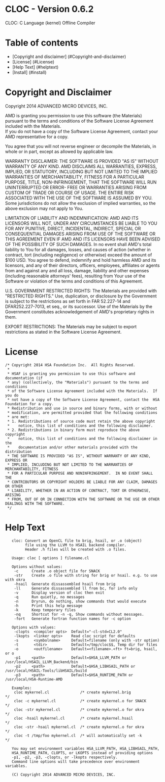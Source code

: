 CLOC - Version 0.6.2
====================

CLOC: C Language (kernel) Offline Compiler

Table of contents
=================
- [Copyright and disclaimer] (#Copyright-and-disclaimer)
- [License] (#License)
- [Help Text] (#helptext)
- [Install] (#install)

Copyright and Disclaimer
========================
Copyright 2014 ADVANCED MICRO DEVICES, INC.  

AMD is granting you permission to use this software (the Materials) pursuant to the 
terms and conditions of the Software License Agreement included with the Materials.  
If you do not have a copy of the Software License Agreement, contact your AMD 
representative for a copy.

You agree that you will not reverse engineer or decompile the Materials, in whole or 
in part, except as allowed by applicable law.

WARRANTY DISCLAIMER: THE SOFTWARE IS PROVIDED "AS IS" WITHOUT WARRANTY OF ANY 
KIND.  AMD DISCLAIMS ALL WARRANTIES, EXPRESS, IMPLIED, OR STATUTORY, INCLUDING BUT NOT 
LIMITED TO THE IMPLIED WARRANTIES OF MERCHANTABILITY, FITNESS FOR A PARTICULAR 
PURPOSE, TITLE, NON-INFRINGEMENT, THAT THE SOFTWARE WILL RUN UNINTERRUPTED OR ERROR-
FREE OR WARRANTIES ARISING FROM CUSTOM OF TRADE OR COURSE OF USAGE.  THE ENTIRE RISK 
ASSOCIATED WITH THE USE OF THE SOFTWARE IS ASSUMED BY YOU.  Some jurisdictions do not 
allow the exclusion of implied warranties, so the above exclusion may not apply to You. 

LIMITATION OF LIABILITY AND INDEMNIFICATION:  AMD AND ITS LICENSORS WILL NOT, 
UNDER ANY CIRCUMSTANCES BE LIABLE TO YOU FOR ANY PUNITIVE, DIRECT, INCIDENTAL, 
INDIRECT, SPECIAL OR CONSEQUENTIAL DAMAGES ARISING FROM USE OF THE SOFTWARE OR THIS 
AGREEMENT EVEN IF AMD AND ITS LICENSORS HAVE BEEN ADVISED OF THE POSSIBILITY OF SUCH 
DAMAGES.  In no event shall AMD's total liability to You for all damages, losses, and 
causes of action (whether in contract, tort (including negligence) or otherwise) 
exceed the amount of $100 USD.  You agree to defend, indemnify and hold harmless 
AMD and its licensors, and any of their directors, officers, employees, affiliates or 
agents from and against any and all loss, damage, liability and other expenses 
(including reasonable attorneys' fees), resulting from Your use of the Software or 
violation of the terms and conditions of this Agreement.  

U.S. GOVERNMENT RESTRICTED RIGHTS: The Materials are provided with "RESTRICTED RIGHTS." 
Use, duplication, or disclosure by the Government is subject to the restrictions as set 
forth in FAR 52.227-14 and DFAR252.227-7013, et seq., or its successor.  Use of the 
Materials by the Government constitutes acknowledgement of AMD's proprietary rights in them.

EXPORT RESTRICTIONS: The Materials may be subject to export restrictions as stated in the 
Software License Agreement.

License
=======

```
/* Copyright 2014 HSA Foundation Inc.  All Rights Reserved.
 *
 * HSAF is granting you permission to use this software and documentation (if
 * any) (collectively, the "Materials") pursuant to the terms and conditions
 * of the Software License Agreement included with the Materials.  If you do
 * not have a copy of the Software License Agreement, contact the  HSA Foundation for a copy.
 * Redistribution and use in source and binary forms, with or without
 * modification, are permitted provided that the following conditions
 * are met:
 * 1. Redistributions of source code must retain the above copyright
 *    notice, this list of conditions and the following disclaimer.
 * 2. Redistributions in binary form must reproduce the above copyright
 *    notice, this list of conditions and the following disclaimer in the
 *    documentation and/or other materials provided with the distribution
 * THE SOFTWARE IS PROVIDED "AS IS", WITHOUT WARRANTY OF ANY KIND, EXPRESS OR
 * IMPLIED, INCLUDING BUT NOT LIMITED TO THE WARRANTIES OF MERCHANTABILITY, FITNESS
 * FOR A PARTICULAR PURPOSE AND NONINFRINGEMENT.  IN NO EVENT SHALL THE
 * CONTRIBUTORS OR COPYRIGHT HOLDERS BE LIABLE FOR ANY CLAIM, DAMAGES OR OTHER
 * LIABILITY, WHETHER IN AN ACTION OF CONTRACT, TORT OR OTHERWISE, ARISING
 * FROM, OUT OF OR IN CONNECTION WITH THE SOFTWARE OR THE USE OR OTHER DEALINGS WITH THE SOFTWARE.
 */
```

Help Text
=========

```
   cloc: Convert an OpenCL file to brig, hsail, or .o (object) 
         file using the LLVM to HSAIL backend compiler.
         Header .h files will be created with .o files. 

   Usage: cloc [ options ] filename.cl

   Options without values:
    -c      Create .o object file for SNACK 
    -str    Create .o file with string for brig or hsail. e.g. to use with okra
    -hsail  Generate dissassembled hsail from brig 
    -ll     Generate dissassembled ll from bc, for info only
    -v      Display version of cloc then exit
    -q      Run quietly, no messages 
    -n      Dryrun, do nothing, show commands that would execute
    -h      Print this help message
    -k      Keep temporary files
    -nq     Shortcut for -n -q, Show commands without messages. 
    -fort   Generate fortran function names for -c option

   Options with values:
    -clopts  <compiler opts>  Default="-cl-std=CL2.0"
    -lkopts  <linker opts>    Read cloc script for defaults
    -s       <symbolname>     Default=filename (only with -str option)
    -t       <tdir>           Default=/tmp/cloc$$, Temp dir for files
    -o       <outfilename>    Default=<filename>.<ft> ft=brig, hsail, or o
    -p1     <path>            Default=$HSA_LLVM_PATH or /usr/local/HSAIL_LLVM_Backend/bin
    -p2     <path>            Default=$HSA_LIBHSAIL_PATH or /usr/local/HSAIL-Tools/libHSAIL/build
    -p3     <path>            Default=$HSA_RUNTIME_PATH or /usr/local/HSA-Runtime-AMD

   Examples:
    cloc mykernel.cl              /* create mykernel.brig            */
    cloc -c mykernel.cl           /* create mykernel.o for SNACK     */
    cloc -str mykernel.cl         /* create mykernel.o for okra      */
    cloc -hsail mykernel.cl       /* create mykernel.hsail           */
    cloc -str -hsail mykernel.cl  /* create mykernel.o for okra      */
    cloc -t /tmp/foo mykernel.cl  /* will automatically set -k       */

   You may set environment variables HSA_LLVM_PATH, HSA_LIBHSAIL_PATH, 
   HSA_RUNTIME_PATH, CLOPTS, or LKOPTS instead of providing options 
   -p1, -p2, -p3, -clopts, or -lkopts respectively.  
   Command line options will take precedence over environment variables. 

   (C) Copyright 2014 ADVANCED MICRO DEVICES, INC.

```
